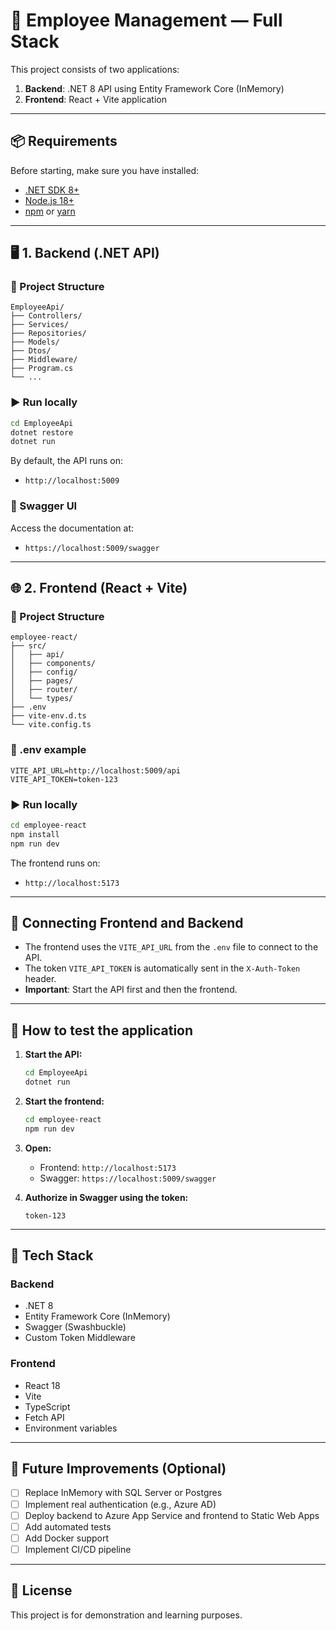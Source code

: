 # 🧰 Employee Management — Full Stack

This project consists of two applications:
1. **Backend**: .NET 8 API using Entity Framework Core (InMemory)
2. **Frontend**: React + Vite application

---

## 📦 Requirements

Before starting, make sure you have installed:
- [.NET SDK 8+](https://dotnet.microsoft.com/download/dotnet/8.0)
- [Node.js 18+](https://nodejs.org/)
- [npm](https://www.npmjs.com/) or [yarn](https://yarnpkg.com/)

---

## 🖥️ 1. Backend (.NET API)

### 📂 Project Structure

```
EmployeeApi/
├── Controllers/
├── Services/
├── Repositories/
├── Models/
├── Dtos/
├── Middleware/
├── Program.cs
└── ...
```

### ▶️ Run locally

```bash
cd EmployeeApi
dotnet restore
dotnet run
```

By default, the API runs on:
- `http://localhost:5009`

### 🧪 Swagger UI

Access the documentation at:
- `https://localhost:5009/swagger`

---

## 🌐 2. Frontend (React + Vite)

### 📂 Project Structure

```
employee-react/
├── src/
│   ├── api/
│   ├── components/
│   ├── config/
│   ├── pages/
│   ├── router/
│   └── types/
├── .env
├── vite-env.d.ts
└── vite.config.ts
```

### 📝 .env example

```env
VITE_API_URL=http://localhost:5009/api
VITE_API_TOKEN=token-123
```

### ▶️ Run locally

```bash
cd employee-react
npm install
npm run dev
```

The frontend runs on:
- `http://localhost:5173`

---

## 🔗 Connecting Frontend and Backend

- The frontend uses the `VITE_API_URL` from the `.env` file to connect to the API.
- The token `VITE_API_TOKEN` is automatically sent in the `X-Auth-Token` header.
- **Important**: Start the API first and then the frontend.

---

## 🧪 How to test the application

1. **Start the API:**
   ```bash
   cd EmployeeApi
   dotnet run
   ```

2. **Start the frontend:**
   ```bash
   cd employee-react
   npm run dev
   ```

3. **Open:**
   - Frontend: `http://localhost:5173`
   - Swagger: `https://localhost:5009/swagger`

4. **Authorize in Swagger using the token:**
   ```
   token-123
   ```

---

## 🧰 Tech Stack

### Backend
- .NET 8
- Entity Framework Core (InMemory)
- Swagger (Swashbuckle)
- Custom Token Middleware

### Frontend
- React 18
- Vite
- TypeScript
- Fetch API
- Environment variables

---

## 🚀 Future Improvements (Optional)

- [ ] Replace InMemory with SQL Server or Postgres
- [ ] Implement real authentication (e.g., Azure AD)
- [ ] Deploy backend to Azure App Service and frontend to Static Web Apps
- [ ] Add automated tests
- [ ] Add Docker support
- [ ] Implement CI/CD pipeline

---

## 📄 License

This project is for demonstration and learning purposes.